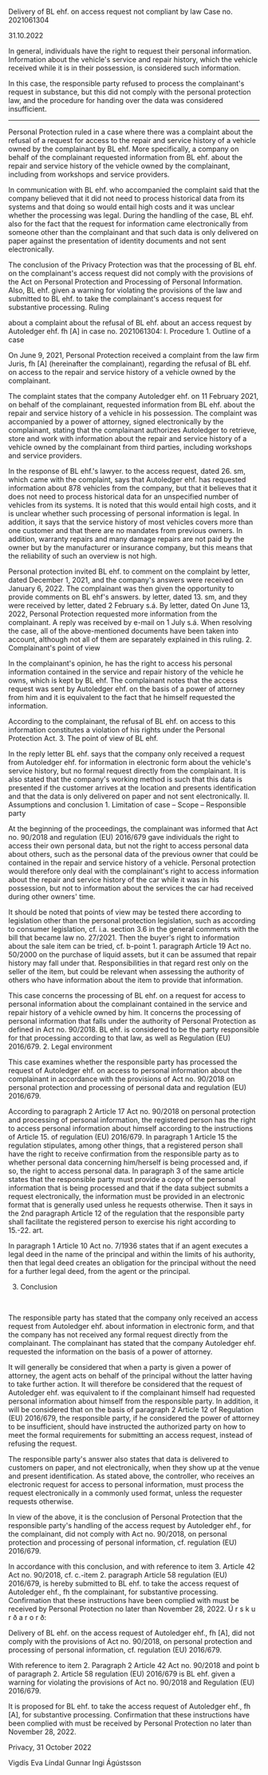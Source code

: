 Delivery of BL ehf. on access request not compliant by law
Case no. 2021061304

31.10.2022

In general, individuals have the right to request their personal information. Information about the vehicle's service and repair history, which the vehicle received while it is in their possession, is considered such information.

In this case, the responsible party refused to process the complainant's request in substance, but this did not comply with the personal protection law, and the procedure for handing over the data was considered insufficient.

-----

Personal Protection ruled in a case where there was a complaint about the refusal of a request for access to the repair and service history of a vehicle owned by the complainant by BL ehf. More specifically, a company on behalf of the complainant requested information from BL ehf. about the repair and service history of the vehicle owned by the complainant, including from workshops and service providers.

In communication with BL ehf. who accompanied the complaint said that the company believed that it did not need to process historical data from its systems and that doing so would entail high costs and it was unclear whether the processing was legal. During the handling of the case, BL ehf. also for the fact that the request for information came electronically from someone other than the complainant and that such data is only delivered on paper against the presentation of identity documents and not sent electronically.

The conclusion of the Privacy Protection was that the processing of BL ehf. on the complainant's access request did not comply with the provisions of the Act on Personal Protection and Processing of Personal Information. Also, BL ehf. given a warning for violating the provisions of the law and submitted to BL ehf. to take the complainant's access request for substantive processing.
Ruling

about a complaint about the refusal of BL ehf. about an access request by Autoledger ehf. fh \[A\] in case no. 2021061304:
I.
Procedure
1.
Outline of a case

On June 9, 2021, Personal Protection received a complaint from the law firm Juris, fh \[A\] (hereinafter the complainant), regarding the refusal of BL ehf. on access to the repair and service history of a vehicle owned by the complainant.

The complaint states that the company Autoledger ehf. on 11 February 2021, on behalf of the complainant, requested information from BL ehf. about the repair and service history of a vehicle in his possession. The complaint was accompanied by a power of attorney, signed electronically by the complainant, stating that the complainant authorizes Autoledger to retrieve, store and work with information about the repair and service history of a vehicle owned by the complainant from third parties, including workshops and service providers.

In the response of BL ehf.'s lawyer. to the access request, dated 26. sm, which came with the complaint, says that Autoledger ehf. has requested information about 878 vehicles from the company, but that it believes that it does not need to process historical data for an unspecified number of vehicles from its systems. It is noted that this would entail high costs, and it is unclear whether such processing of personal information is legal. In addition, it says that the service history of most vehicles covers more than one customer and that there are no mandates from previous owners. In addition, warranty repairs and many damage repairs are not paid by the owner but by the manufacturer or insurance company, but this means that the reliability of such an overview is not high.

Personal protection invited BL ehf. to comment on the complaint by letter, dated December 1, 2021, and the company's answers were received on January 6, 2022. The complainant was then given the opportunity to provide comments on BL ehf's answers. by letter, dated 13. sm, and they were received by letter, dated 2 February s.á. By letter, dated On June 13, 2022, Personal Protection requested more information from the complainant. A reply was received by e-mail on 1 July s.á. When resolving the case, all of the above-mentioned documents have been taken into account, although not all of them are separately explained in this ruling.
2.
Complainant's point of view

In the complainant's opinion, he has the right to access his personal information contained in the service and repair history of the vehicle he owns, which is kept by BL ehf. The complainant notes that the access request was sent by Autoledger ehf. on the basis of a power of attorney from him and it is equivalent to the fact that he himself requested the information.

According to the complainant, the refusal of BL ehf. on access to this information constitutes a violation of his rights under the Personal Protection Act.
3.
The point of view of BL ehf.

In the reply letter BL ehf. says that the company only received a request from Autoledger ehf. for information in electronic form about the vehicle's service history, but no formal request directly from the complainant. It is also stated that the company's working method is such that this data is presented if the customer arrives at the location and presents identification and that the data is only delivered on paper and not sent electronically.
II.
Assumptions and conclusion
1.
Limitation of case – Scope – Responsible party

At the beginning of the proceedings, the complainant was informed that Act no. 90/2018 and regulation (EU) 2016/679 gave individuals the right to access their own personal data, but not the right to access personal data about others, such as the personal data of the previous owner that could be contained in the repair and service history of a vehicle. Personal protection would therefore only deal with the complainant's right to access information about the repair and service history of the car while it was in his possession, but not to information about the services the car had received during other owners' time.

It should be noted that points of view may be tested there according to legislation other than the personal protection legislation, such as according to consumer legislation, cf. i.a. section 3.6 in the general comments with the bill that became law no. 27/2021. Then the buyer's right to information about the sale item can be tried, cf. b-point 1. paragraph Article 19 Act no. 50/2000 on the purchase of liquid assets, but it can be assumed that repair history may fall under that. Responsibilities in that regard rest only on the seller of the item, but could be relevant when assessing the authority of others who have information about the item to provide that information.

This case concerns the processing of BL ehf. on a request for access to personal information about the complainant contained in the service and repair history of a vehicle owned by him. It concerns the processing of personal information that falls under the authority of Personal Protection as defined in Act no. 90/2018. BL ehf. is considered to be the party responsible for that processing according to that law, as well as Regulation (EU) 2016/679.
2.
Legal environment

This case examines whether the responsible party has processed the request of Autoledger ehf. on access to personal information about the complainant in accordance with the provisions of Act no. 90/2018 on personal protection and processing of personal data and regulation (EU) 2016/679.

According to paragraph 2 Article 17 Act no. 90/2018 on personal protection and processing of personal information, the registered person has the right to access personal information about himself according to the instructions of Article 15. of regulation (EU) 2016/679. In paragraph 1 Article 15 the regulation stipulates, among other things, that a registered person shall have the right to receive confirmation from the responsible party as to whether personal data concerning him/herself is being processed and, if so, the right to access personal data. In paragraph 3 of the same article states that the responsible party must provide a copy of the personal information that is being processed and that if the data subject submits a request electronically, the information must be provided in an electronic format that is generally used unless he requests otherwise. Then it says in the 2nd paragraph Article 12 of the regulation that the responsible party shall facilitate the registered person to exercise his right according to 15.-22. art.

In paragraph 1 Article 10 Act no. 7/1936 states that if an agent executes a legal deed in the name of the principal and within the limits of his authority, then that legal deed creates an obligation for the principal without the need for a further legal deed, from the agent or the principal.

 
3.
Conclusion

 

The responsible party has stated that the company only received an access request from Autoledger ehf. about information in electronic form, and that the company has not received any formal request directly from the complainant. The complainant has stated that the company Autoledger ehf. requested the information on the basis of a power of attorney.

It will generally be considered that when a party is given a power of attorney, the agent acts on behalf of the principal without the latter having to take further action. It will therefore be considered that the request of Autoledger ehf. was equivalent to if the complainant himself had requested personal information about himself from the responsible party. In addition, it will be considered that on the basis of paragraph 2 Article 12 of Regulation (EU) 2016/679, the responsible party, if he considered the power of attorney to be insufficient, should have instructed the authorized party on how to meet the formal requirements for submitting an access request, instead of refusing the request.

The responsible party's answer also states that data is delivered to customers on paper, and not electronically, when they show up at the venue and present identification. As stated above, the controller, who receives an electronic request for access to personal information, must process the request electronically in a commonly used format, unless the requester requests otherwise.

In view of the above, it is the conclusion of Personal Protection that the responsible party's handling of the access request by Autoledger ehf., for the complainant, did not comply with Act no. 90/2018, on personal protection and processing of personal information, cf. regulation (EU) 2016/679.

In accordance with this conclusion, and with reference to item 3. Article 42 Act no. 90/2018, cf. c.-item 2. paragraph Article 58 regulation (EU) 2016/679, is hereby submitted to BL ehf. to take the access request of Autoledger ehf., fh the complainant, for substantive processing. Confirmation that these instructions have been complied with must be received by Personal Protection no later than November 28, 2022.
Ú r s k u r ð a r o r ð:

Delivery of BL ehf. on the access request of Autoledger ehf., fh \[A\], did not comply with the provisions of Act no. 90/2018, on personal protection and processing of personal information, cf. regulation (EU) 2016/679.

With reference to item 2. Paragraph 2 Article 42 Act no. 90/2018 and point b of paragraph 2. Article 58 regulation (EU) 2016/679 is BL ehf. given a warning for violating the provisions of Act no. 90/2018 and Regulation (EU) 2016/679.

It is proposed for BL ehf. to take the access request of Autoledger ehf., fh \[A\], for substantive processing. Confirmation that these instructions have been complied with must be received by Personal Protection no later than November 28, 2022.

Privacy, 31 October 2022

Vigdís Eva Líndal Gunnar Ingi Ágústsson
